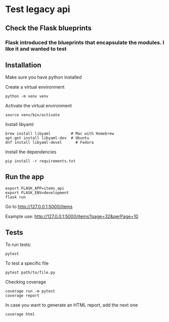 # Test legacy api

## Check the Flask blueprints

### Flask introduced the blueprints that encapsulate the modules. I like it and wanted to test

## Installation

Make sure you have python installed

Create a virtual environment

```
python -m venv venv
```

Activate the virtual environment

```
source venv/bin/activate
```

Install libyaml

```
brew install libyaml         # Mac with Homebrew
apt-get install libyaml-dev  # Ubuntu
dnf install libyaml-devel      # Fedora
```

Install the dependencies

```
pip install -r requirements.txt
```

## Run the app
```
export FLASK_APP=items_api
export FLASK_ENV=development
flask run
```

Go to http://127.0.0.1:5000/items

Example use: http://127.0.0.1:5000/items?page=32&perPage=10

## Tests

To run tests:

```
pytest
```

To test a specific file

```
pytest path/to/file.py
```

Checking coverage

```
coverage run -m pytest
coverage report
```

In case you want to generate an HTML report, add the next one

```
coverage html
```
